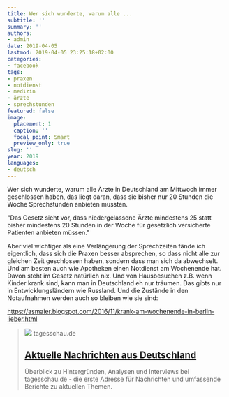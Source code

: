 ```yaml
---
title: Wer sich wunderte, warum alle ...
subtitle: ''
summary: ''
authors:
- admin
date: 2019-04-05
lastmod: 2019-04-05 23:25:18+02:00
categories:
- facebook
tags:
- praxen
- notdienst
- medizin
- ärzte
- sprechstunden
featured: false
image:
  placement: 1
  caption: ''
  focal_point: Smart
  preview_only: true
slug: ''
year: 2019
languages:
- deutsch
---
```


Wer sich wunderte, warum alle Ärzte in Deutschland am Mittwoch immer geschlossen haben, das liegt daran, dass sie bisher nur 20 Stunden die Woche Sprechstunden anbieten mussten. 

"Das Gesetz sieht vor, dass niedergelassene Ärzte mindestens 25 statt bisher mindestens 20 Stunden in der Woche für gesetzlich versicherte Patienten anbieten müssen."

Aber viel wichtiger als eine Verlängerung der Sprechzeiten fände ich eigentlich, dass sich die Praxen besser absprechen, so dass nicht alle zur gleichen Zeit geschlossen haben, sondern dass man sich da abwechselt. Und am besten auch wie Apotheken einen Notdienst am Wochenende hat. Davon steht im Gesetz natürlich nix. Und von Hausbesuchen z.B. wenn Kinder krank sind, kann man in Deutschland eh nur träumen. Das gibts nur in Entwicklungsländern wie Russland. Und die Zustände in den Notaufnahmen werden auch so bleiben wie sie sind:

https://asmaier.blogspot.com/2016/11/krank-am-wochenende-in-berlin-lieber.html
> [![](https://images.tagesschau.de/image/89045d82-5cd5-46ad-8f91-73911add30ee/AAABh3YLLz0/AAABibBxqrQ/16x9-1280/tagesschau-logo-100.jpg)](https://www.tagesschau.de/inland/spahn-arzttermin-103.html)
> tagesschau.de
> ## [Aktuelle Nachrichten aus Deutschland](https://www.tagesschau.de/inland/spahn-arzttermin-103.html)
>
>Überblick zu Hintergründen, Analysen und Interviews bei tagesschau.de - die erste Adresse für Nachrichten und umfassende Berichte zu aktuellen Themen.
